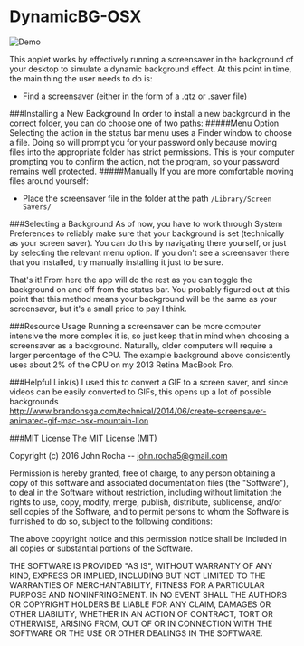 # DynamicBG-OSX

![Demo](demoFiles/demo.gif?raw=true) 

This applet works by effectively running a screensaver in the background of your desktop to simulate a dynamic background effect. At this point in time, the main thing the user needs to do is:
- Find a screensaver (either in the form of a .qtz or .saver file)

###Installing a New Background
In order to install a new background in the correct folder, you can do choose one of two paths:
#####Menu Option
Selecting the action in the status bar menu uses a Finder window to choose a file. Doing so will prompt you for your password only because moving files into the appropriate folder has strict permissions. This is your computer prompting you to confirm the action, not the program, so your password remains well protected.
#####Manually
If you are more comfortable moving files around yourself:
- Place the screensaver file in the folder at the path `/Library/Screen Savers/`

###Selecting a Background
As of now, you have to work through System Preferences to reliably make sure that your background is set (technically as your screen saver). You can do this by navigating there yourself, or just by selecting the relevant menu option. If you don't see a screensaver there that you installed, try manually installing it just to be sure. 

That's it! From here the app will do the rest as you can toggle the background on and off from the status bar. You probably figured out at this point that this method means your background will be the same as your screensaver, but it's a small price to pay I think.  

###Resource Usage
Running a screensaver can be more computer intensive the more complex it is, so just keep that in mind when choosing a screensaver as a background. Naturally, older computers will require a larger percentage of the CPU. The example background above consistently uses about 2% of the CPU on my 2013 Retina MacBook Pro. 

###Helpful Link(s)
I used this to convert a GIF to a screen saver, and since videos can be easily converted to GIFs, this opens up a lot of possible backgrounds  
http://www.brandonsga.com/technical/2014/06/create-screensaver-animated-gif-mac-osx-mountain-lion
  
###MIT License
The MIT License (MIT)

Copyright (c) 2016 John Rocha -- john.rocha5@gmail.com

Permission is hereby granted, free of charge, to any person obtaining a copy
of this software and associated documentation files (the "Software"), to deal
in the Software without restriction, including without limitation the rights
to use, copy, modify, merge, publish, distribute, sublicense, and/or sell
copies of the Software, and to permit persons to whom the Software is
furnished to do so, subject to the following conditions:

The above copyright notice and this permission notice shall be included in all
copies or substantial portions of the Software.

THE SOFTWARE IS PROVIDED "AS IS", WITHOUT WARRANTY OF ANY KIND, EXPRESS OR
IMPLIED, INCLUDING BUT NOT LIMITED TO THE WARRANTIES OF MERCHANTABILITY,
FITNESS FOR A PARTICULAR PURPOSE AND NONINFRINGEMENT. IN NO EVENT SHALL THE
AUTHORS OR COPYRIGHT HOLDERS BE LIABLE FOR ANY CLAIM, DAMAGES OR OTHER
LIABILITY, WHETHER IN AN ACTION OF CONTRACT, TORT OR OTHERWISE, ARISING FROM,
OUT OF OR IN CONNECTION WITH THE SOFTWARE OR THE USE OR OTHER DEALINGS IN THE
SOFTWARE.
